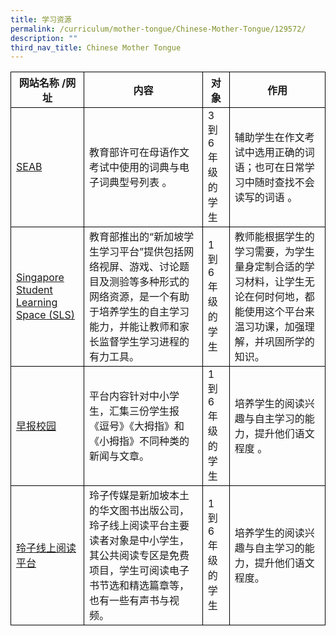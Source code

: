 ```yaml
---
title: 学习资源
permalink: /curriculum/mother-tongue/Chinese-Mother-Tongue/129572/
description: ""
third_nav_title: Chinese Mother Tongue
---
```

<table>
	<thead>
			<tr style="border:1px solid black">
				<th style="border:1px solid black">网站名称 /网址</th>
				<th style="border:1px solid black">内容</th>
				<th style="border:1px solid black">对象</th>
				<th style="border:1px solid black">作用</th>
			</tr>
	</thead>
	<tbody>
			<tr style="border:1px solid black">
				<td style="border:1px solid black"><a href="https://www.seab.gov.sg/home/examinations/approved-dictionaries">SEAB</a></td>
			<td style="border:1px solid black">教育部许可在母语作文考试中使用的词典与电子词典型号列表 。</td>
			<td style="border:1px solid black">3到6年级的学生</td>
			<td style="border:1px solid black">辅助学生在作文考试中选用正确的词语；也可在日常学习中随时查找不会读写的词语 。</td>
		</tr>
		<tr style="border:1px solid black">
			<td style="border:1px solid black"><a href="https://vle.learning.
moe.edu.sg/login">Singapore Student Learning Space (SLS)</a></td>
			<td style="border:1px solid black">教育部推出的“新加坡学生学习平台”提供包括网络视屏、游戏、讨论题目及测验等多种形式的网络资源，是一个有助于培养学生的自主学习能力，并能让教师和家长监督学生学习进程的有力工具。</td>
			<td style="border:1px solid black">1到6年级的学生</td>
			<td style="border:1px solid black">教师能根据学生的学习需要，为学生量身定制合适的学习材料，让学生无论在何时何地，都能使用这个平台来温习功课，加强理解，并巩固所学的知识。</td>
		</tr>
		<tr style="border:1px solid black">
			<td style="border:1px solid black"><a href="https://www.zbschools.sg/">早报校园</a></td>
			<td style="border:1px solid black">平台内容针对中小学生，汇集三份学生报《逗号》《大拇指》和《小拇指》不同种类的新闻与文章。</td>
			<td style="border:1px solid black">1到6年级的学生</td>
			<td style="border:1px solid black">培养学生的阅读兴趣与自主学习的能力，提升他们语文程度 。</td>
		</tr>
		<tr style="border:1px solid black">
			<td style="border:1px solid black"><a href="https://read.sgchinesebooks
.com/primary-schools/">玲子线上阅读平台</a></td>
			<td style="border:1px solid black">玲子传媒是新加坡本土的华文图书出版公司，玲子线上阅读平台主要读者对象是中小学生，其公共阅读专区是免费项目，学生可阅读电子书节选和精选篇章等，也有一些有声书与视频。</td>
			<td style="border:1px solid black">1到6年级的学生</td>
			<td style="border:1px solid black">培养学生的阅读兴趣与自主学习的能力，提升他们语文程度。</td>
		</tr>
		
</tbody>
</table>